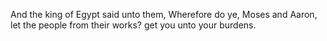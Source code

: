 And the king of Egypt said unto them, Wherefore do ye, Moses and Aaron, let the people from their works? get you unto your burdens.
